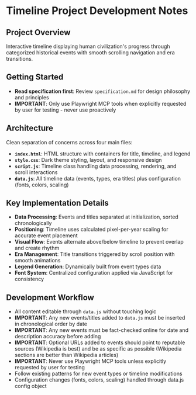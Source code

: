 # Timeline Project Development Notes

## Project Overview
Interactive timeline displaying human civilization's progress through categorized historical events with smooth scrolling navigation and era transitions.

## Getting Started
- **Read specification first**: Review `specification.md` for design philosophy and principles  
- **IMPORTANT**: Only use Playwright MCP tools when explicitly requested by user for testing - never use proactively

## Architecture
Clean separation of concerns across four main files:

- **`index.html`**: HTML structure with containers for title, timeline, and legend
- **`style.css`**: Dark theme styling, layout, and responsive design
- **`script.js`**: Timeline class handling data processing, rendering, and scroll interactions
- **`data.js`**: All timeline data (events, types, era titles) plus configuration (fonts, colors, scaling)

## Key Implementation Details
- **Data Processing**: Events and titles separated at initialization, sorted chronologically
- **Positioning**: Timeline uses calculated pixel-per-year scaling for accurate event placement
- **Visual Flow**: Events alternate above/below timeline to prevent overlap and create rhythm
- **Era Management**: Title transitions triggered by scroll position with smooth animations
- **Legend Generation**: Dynamically built from event types data
- **Font System**: Centralized configuration applied via JavaScript for consistency

## Development Workflow
- All content editable through `data.js` without touching logic
- **IMPORTANT**: Any new events/titles added to `data.js` must be inserted in chronological order by date
- **IMPORTANT**: Any new events must be fact-checked online for date and description accuracy before adding
- **IMPORTANT**: Optional URLs added to events should point to reputable sources (Wikipedia is best) and be as specific as possible (Wikipedia sections are better than Wikipedia articles)
- **IMPORTANT**: Never use Playwright MCP tools unless explicitly requested by user for testing
- Follow existing patterns for new event types or timeline modifications
- Configuration changes (fonts, colors, scaling) handled through data.js config object